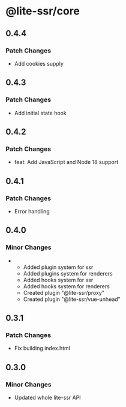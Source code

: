 # @lite-ssr/core

## 0.4.4

### Patch Changes

- Add cookies supply

## 0.4.3

### Patch Changes

- Add initial state hook

## 0.4.2

### Patch Changes

- feat: Add JavaScript and Node 18 support

## 0.4.1

### Patch Changes

- Error handling

## 0.4.0

### Minor Changes

- - Added plugin system for ssr
  - Added plugins system for renderers
  - Added hooks system for ssr
  - Added hooks system for renderers
  - Created plugin "@lite-ssr/proxy"
  - Created plugin "@lite-ssr/vue-unhead"

## 0.3.1

### Patch Changes

- Fix building index.html

## 0.3.0

### Minor Changes

- Updated whole lite-ssr API

